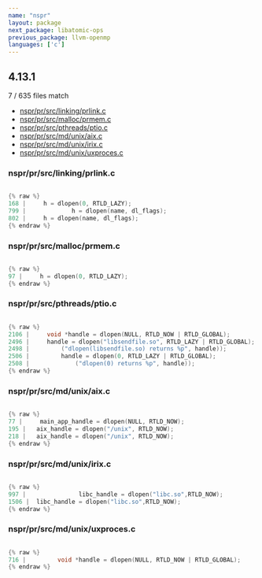 ```yaml
---
name: "nspr"
layout: package
next_package: libatomic-ops
previous_package: llvm-openmp
languages: ['c']
---
```

## 4.13.1
7 / 635 files match

 - [nspr/pr/src/linking/prlink.c](#nsprprsrclinkingprlinkc)
 - [nspr/pr/src/malloc/prmem.c](#nsprprsrcmallocprmemc)
 - [nspr/pr/src/pthreads/ptio.c](#nsprprsrcpthreadsptioc)
 - [nspr/pr/src/md/unix/aix.c](#nsprprsrcmdunixaixc)
 - [nspr/pr/src/md/unix/irix.c](#nsprprsrcmdunixirixc)
 - [nspr/pr/src/md/unix/uxproces.c](#nsprprsrcmdunixuxprocesc)

### nspr/pr/src/linking/prlink.c

```c

{% raw %}
168 |     h = dlopen(0, RTLD_LAZY);
799 |             h = dlopen(name, dl_flags);
802 |     h = dlopen(name, dl_flags);
{% endraw %}

```
### nspr/pr/src/malloc/prmem.c

```c

{% raw %}
97 |     h = dlopen(0, RTLD_LAZY);
{% endraw %}

```
### nspr/pr/src/pthreads/ptio.c

```c

{% raw %}
2106 |     void *handle = dlopen(NULL, RTLD_NOW | RTLD_GLOBAL);
2496 |     handle = dlopen("libsendfile.so", RTLD_LAZY | RTLD_GLOBAL);
2498 |         ("dlopen(libsendfile.so) returns %p", handle));
2506 |         handle = dlopen(0, RTLD_LAZY | RTLD_GLOBAL);
2508 |             ("dlopen(0) returns %p", handle));
{% endraw %}

```
### nspr/pr/src/md/unix/aix.c

```c

{% raw %}
77 |     main_app_handle = dlopen(NULL, RTLD_NOW);
195 | 	aix_handle = dlopen("/unix", RTLD_NOW);
218 | 	aix_handle = dlopen("/unix", RTLD_NOW);
{% endraw %}

```
### nspr/pr/src/md/unix/irix.c

```c

{% raw %}
997 | 				libc_handle = dlopen("libc.so",RTLD_NOW);
1506 | 	libc_handle = dlopen("libc.so",RTLD_NOW);
{% endraw %}

```
### nspr/pr/src/md/unix/uxproces.c

```c

{% raw %}
716 |         void *handle = dlopen(NULL, RTLD_NOW | RTLD_GLOBAL);
{% endraw %}

```